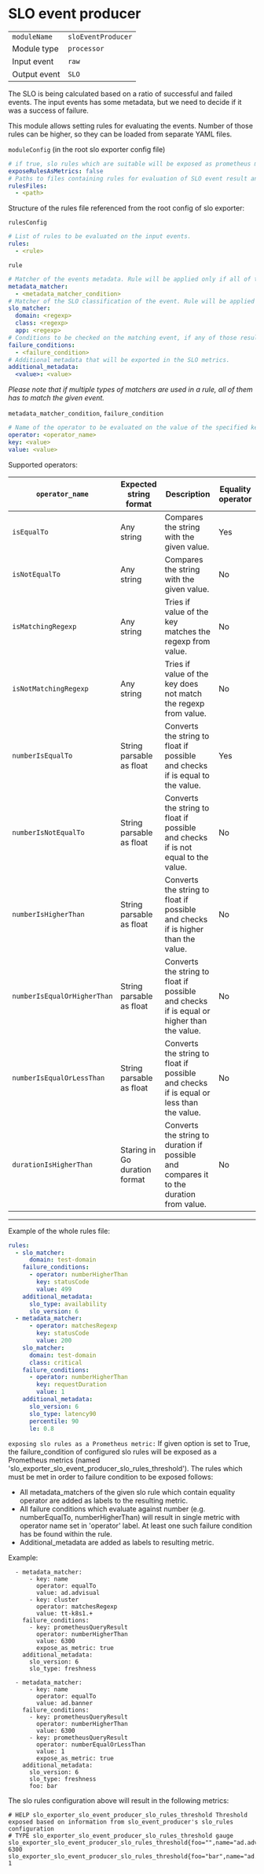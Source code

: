# SLO event producer

|                |                     |
|----------------|---------------------|
| `moduleName`   | `sloEventProducer`  |
| Module type    | `processor`         |
| Input event    | `raw`               |
| Output event   | `SLO`               |

The SLO is being calculated based on a ratio of successful and failed events.
The input events has some metadata, but we need to decide if it was a success of failure.

This module allows setting rules for evaluating the events.
Number of those rules can be higher, so they can be loaded from separate YAML files.

`moduleConfig` (in the root slo exporter config file)
```yaml
# if true, slo rules which are suitable will be exposed as prometheus metric (named 'slo_exporter_slo_event_producer_slo_rules_threshold'). See the further section for details.
exposeRulesAsMetrics: false
# Paths to files containing rules for evaluation of SLO event result and it's metadata.
rulesFiles:
  - <path>
```

Structure of the rules file referenced from the root config of slo exporter:

`rulesConfig`
```yaml
# List of rules to be evaluated on the input events.
rules:
  - <rule>
```

`rule`
```yaml
# Matcher of the events metadata. Rule will be applied only if all of them matches.
metadata_matcher:
  - <metadata_matcher_condition>
# Matcher of the SLO classification of the event. Rule will be applied only if matches the event SLO classification.
slo_matcher:
  domain: <regexp>
  class: <regexp>
  app: <regexp>
# Conditions to be checked on the matching event, if any of those results with true, the event is marked as failure, otherwise success.
failure_conditions:
  - <failure_condition>
# Additional metadata that will be exported in the SLO metrics.
additional_metadata:
  <value>: <value>
```
*Please note that if multiple types of matchers are used in a rule, all of them has to match the given event.*

`metadata_matcher_condition`, `failure_condition`
```yaml
# Name of the operator to be evaluated on the value of the specified key.
operator: <operator_name>
key: <value>
value: <value>
```

Supported operators:

| `operator_name`             | Expected string format        | Description | Equality operator |
|-----------------------------|-------------------------------|-------------|--------------------|
| `isEqualTo`                 | Any string                    | Compares the string with the given value. | Yes |
| `isNotEqualTo`              | Any string                    | Compares the string with the given value. | No |
| `isMatchingRegexp`          | Any string                    | Tries if value of the key matches the regexp from value. | No |
| `isNotMatchingRegexp`       | Any string                    | Tries if value of the key does not match the regexp from value. | No |
| `numberIsEqualTo`           | String parsable as float      | Converts the string to float if possible and checks if is equal to the value. | Yes |
| `numberIsNotEqualTo`        | String parsable as float      | Converts the string to float if possible and checks if is not equal to the value. | No |
| `numberIsHigherThan`        | String parsable as float      | Converts the string to float if possible and checks if is higher than the value. | No |
| `numberIsEqualOrHigherThan` | String parsable as float      | Converts the string to float if possible and checks if is equal or higher than the value. | No |
| `numberIsEqualOrLessThan`   | String parsable as float      | Converts the string to float if possible and checks if is equal or less than the value. | No |
| `durationIsHigherThan`      | Staring in Go duration format | Converts the string to duration if possible and compares it to the duration from value. | No |

---

Example of the whole rules file:
```yaml
rules:
  - slo_matcher:
      domain: test-domain
    failure_conditions:
      - operator: numberHigherThan
        key: statusCode
        value: 499
    additional_metadata:
      slo_type: availability
      slo_version: 6
  - metadata_matcher:
      - operator: matchesRegexp
        key: statusCode
        value: 200
    slo_matcher:
      domain: test-domain
      class: critical
    failure_conditions:
      - operator: numberHigherThan
        key: requestDuration
        value: 1
    additional_metadata:
      slo_version: 6
      slo_type: latency90
      percentile: 90
      le: 0.8
```

`exposing slo rules as a Prometheus metric:`
If given option is set to True, the failure_condition of configured slo rules will be exposed as a Prometheus metrics (named 'slo_exporter_slo_event_producer_slo_rules_threshold').
The rules which must be met in order to failure condition to be exposed follows:
- All metadata_matchers of the given slo rule which contain equality operator are added as labels to the resulting metric.
- All failure conditions which evaluate against number (e.g. numberEqualTo, numberHigherThan) will result in single metric with operator name set in 'operator' label. At least one such failure condition has be found within the rule.
- Additional_metadata are added as labels to resulting metric.

Example:
```
  - metadata_matcher:
      - key: name
        operator: equalTo
        value: ad.advisual
      - key: cluster
        operator: matchesRegexp
        value: tt-k8s1.+
    failure_conditions:
      - key: prometheusQueryResult
        operator: numberHigherThan
        value: 6300
        expose_as_metric: true
    additional_metadata:
      slo_version: 6
      slo_type: freshness

  - metadata_matcher:
      - key: name
        operator: equalTo
        value: ad.banner
    failure_conditions:
      - key: prometheusQueryResult
        operator: numberHigherThan
        value: 6300
      - key: prometheusQueryResult
        operator: numberEqualOrLessThan
        value: 1
        expose_as_metric: true
    additional_metadata:
      slo_version: 6
      slo_type: freshness
      foo: bar
```

The slo rules configuration above will result in the following metrics:

```
# HELP slo_exporter_slo_event_producer_slo_rules_threshold Threshold exposed based on information from slo_event_producer's slo_rules configuration
# TYPE slo_exporter_slo_event_producer_slo_rules_threshold gauge
slo_exporter_slo_event_producer_slo_rules_threshold{foo="",name="ad.advisual",operator="numberIsHigherThan",slo_type="freshness",slo_version="6"} 6300
slo_exporter_slo_event_producer_slo_rules_threshold{foo="bar",name="ad.banner",operator="numberIsEqualOrLessThan",slo_type="freshness",slo_version="6"} 1
```
